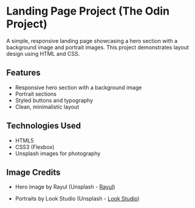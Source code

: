 # Landing Page Project (The Odin Project)

A simple, responsive landing page showcasing a hero section with a background image and portrait images. This project demonstrates layout design using HTML and CSS.

## Features

- Responsive hero section with a background image
- Portrait sections
- Styled buttons and typography
- Clean, minimalistic layout

## Technologies Used

- HTML5
- CSS3 (Flexbox)
- Unsplash images for photography

## Image Credits

- Hero image by Rayul
 (Unsplash - [Rayul](https://unsplash.com/photos/man-sitting-on-gray-concrete-wall-_M6gy9oHgII))

- Portraits by Look Studio
 (Unsplash - [Look Studio](https://unsplash.com/@lookphoto))
